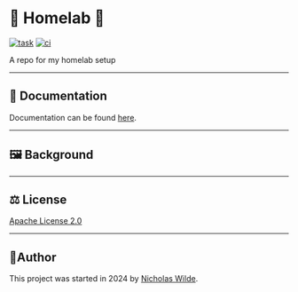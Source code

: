 # :house_with_garden: Homelab :test_tube:
[![task](https://img.shields.io/badge/Task-Enabled-brightgreen?style=for-the-badge&logo=task&logoColor=white)](https://taskfile.dev/#/)
[![ci](https://img.shields.io/github/actions/workflow/status/nicholaswilde/homelab/ci.yaml?label=ci&style=for-the-badge&branch=main)](https://github.com/nicholaswilde/homelab/actions/workflows/ci.yaml)

A repo for my homelab setup

---

## :book: Documentation

Documentation can be found [here][1].

---

## :framed_picture: Background

---

## ​:balance_scale: ​License

​[​Apache License 2.0](../LICENSE)

---

## :pencil:​ Author

​This project was started in 2024 by [​Nicholas Wilde​][2].

[1]: https://nicholaswilde.io/homelab/
[2]: https://github.com/nicholaswilde/
